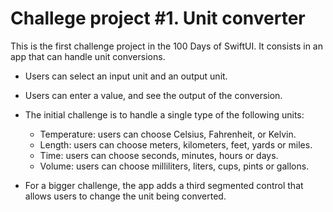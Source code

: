 # Challege project #1. Unit converter

This is the first challenge project in the 100 Days of SwiftUI. It consists in an app that can handle unit conversions. 

- Users can select an input unit and an output unit.
- Users can enter a value, and see the output of the conversion.
- The initial challenge is to handle a single type of the following units:
    - Temperature: users can choose Celsius, Fahrenheit, or Kelvin.
    - Length: users can choose meters, kilometers, feet, yards or miles.
    - Time: users can choose seconds, minutes, hours or days.
    - Volume: users can choose milliliters, liters, cups, pints or gallons.

- For a bigger challenge, the app adds a third segmented control that allows users to change the unit being converted.
